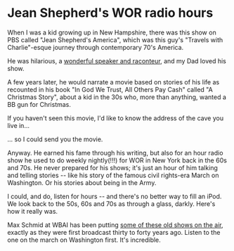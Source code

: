 # Jean Shepherd's WOR radio hours

When I was a kid growing up in New Hampshire, there was this show on PBS called "Jean Shepherd's America", which was this guy's "Travels with Charlie"-esque journey through contemporary 70's America.

He was hilarious, a [wonderful speaker and raconteur](http://en.wikipedia.org/wiki/Jean_Shepherd), and my Dad loved his show.

A few years later, he would narrate a movie based on stories of his life as recounted in his book "In God We Trust, All Others Pay Cash" called "A Christmas Story", about a kid in the 30s who, more than anything, wanted a BB gun for Christmas.

If you haven't seen this movie, I'd like to know the address of the cave you live in...

... so I could send you the movie.

Anyway. He earned his fame through his writing, but also for an hour radio show he used to do weekly nightly(!!!) for WOR in New York back in the 60s and 70s. He never prepared for his shows; it's just an hour of him talking and telling stories -- like his story of the famous civil rights-era March on Washington. Or his stories about being in the Army.

I could, and do, listen for hours -- and there's no better way to fill an iPod. We look back to the 50s, 60s and 70s as through a glass, darkly. Here's how it really was.

Max Schmid at WBAI has been putting [some of these old shows on the air](http://www.flicklives.com/Mass_Back/mass_back.asp), exactly as they were first broadcast thirty to forty years ago. Listen to the one on the march on Washington first. It's incredible.

